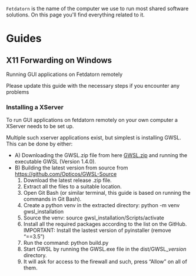 `Fetdatorn` is the name of the computer we use to run most shared software solutions. On this page you'll find everything related to it.

# Guides

## X11 Forwarding on Windows
Running GUI applications on Fetdatorn remotely 

Please update this guide with the necessary steps if you encounter any problems 

### Installing a XServer

To run GUI applications on fetdatorn remotely on your own computer a XServer needs to be set up. 

Multiple such xserver applications exist, but simplest is installing GWSL. This can be done by either: 

* A) Downloading the GWSL.zip file from here [GWSL.zip](https://liuonline.sharepoint.com/:u:/r/sites/ToeBiters/Shared%20Documents/GWSL/GWSL.zip?csf=1&web=1&e=22Qd7x) and running the executable GWSL (Version 1.4.0). 
* B) Building the latest version from source from https://github.com/Opticos/GWSL-Source 
  1. Download the latest release .zip file. 
  2. Extract all the files to a suitable location. 
  3. Open Git Bash (or similar terminal, this guide is based on running the commands in Git Bash). 
  4. Create a python venv in the extracted directory: python -m venv gwsl_installation 
  5. Source the venv: source gwsl_installation/Scripts/activate 
  6. Install all the required packages according to the list on the GitHub. IMPORTANT: Install the lastest version of pyinstaller (remove “==3.5”) 
  7. Run the command: python build.py 
  8. Start GWSL by running the GWSL.exe file in the dist/GWSL_*version* directory. 
  9. It will ask for access to the firewall and such, press “Allow” on all of them.